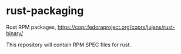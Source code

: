 # rust-packaging

Rust RPM packages, https://copr.fedoraproject.org/coprs/jujens/rust-binary/

This repository will contain RPM SPEC files for rust.
